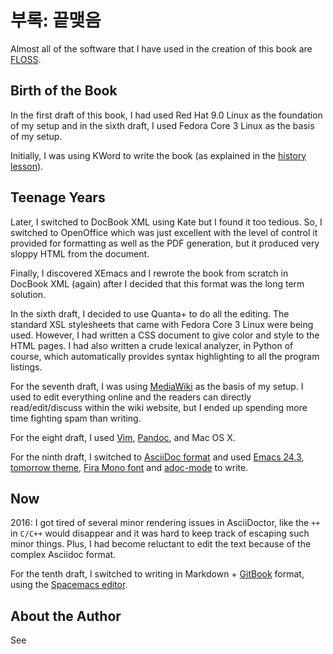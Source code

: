 # 부록: 끝맺음

Almost all of the software that I have used in the creation of this book are [FLOSS](floss.md#floss).

## Birth of the Book

In the first draft of this book, I had used Red Hat 9.0 Linux as the foundation of my setup and in the sixth draft, I used Fedora Core 3 Linux as the basis of my setup.

Initially, I was using KWord to write the book \(as explained in the [history lesson](revision_history.md#history-lesson)\).

## Teenage Years

Later, I switched to DocBook XML using Kate but I found it too tedious. So, I switched to OpenOffice which was just excellent with the level of control it provided for formatting as well as the PDF generation, but it produced very sloppy HTML from the document.

Finally, I discovered XEmacs and I rewrote the book from scratch in DocBook XML \(again\) after I decided that this format was the long term solution.

In the sixth draft, I decided to use Quanta+ to do all the editing. The standard XSL stylesheets that came with Fedora Core 3 Linux were being used. However, I had written a CSS document to give color and style to the HTML pages. I had also written a crude lexical analyzer, in Python of course, which automatically provides syntax highlighting to all the program listings.

For the seventh draft, I was using [MediaWiki](http://www.mediawiki.org) as the basis of my setup. I used to edit everything online and the readers can directly read/edit/discuss within the wiki website, but I ended up spending more time fighting spam than writing.

For the eight draft, I used [Vim](https://github.com/Byte-of-Python-Korean-Translation/byte_of_python/tree/e5e1a4f62a0299c487c05812ed14c2ad8dc990bb/%7B%7B%20book.vimBookUrl%20%7D%7D), [Pandoc](http://johnmacfarlane.net/pandoc/README.html), and Mac OS X.

For the ninth draft, I switched to [AsciiDoc format](http://asciidoctor.org/docs/what-is-asciidoc/) and used [Emacs 24.3](http://www.masteringemacs.org/articles/2013/03/11/whats-new-emacs-24-3/), [tomorrow theme](https://github.com/chriskempson/tomorrow-theme), [Fira Mono font](https://www.mozilla.org/en-US/styleguide/products/firefox-os/typeface/#download-primary) and [adoc-mode](https://github.com/sensorflo/adoc-mode/wiki) to write.

## Now

2016: I got tired of several minor rendering issues in AsciiDoctor, like the `++` in `C/C++` would disappear and it was hard to keep track of escaping such minor things. Plus, I had become reluctant to edit the text because of the complex Asciidoc format.

For the tenth draft, I switched to writing in Markdown + [GitBook](https://www.gitbook.com) format, using the [Spacemacs editor](http://spacemacs.org).

## About the Author

See 

